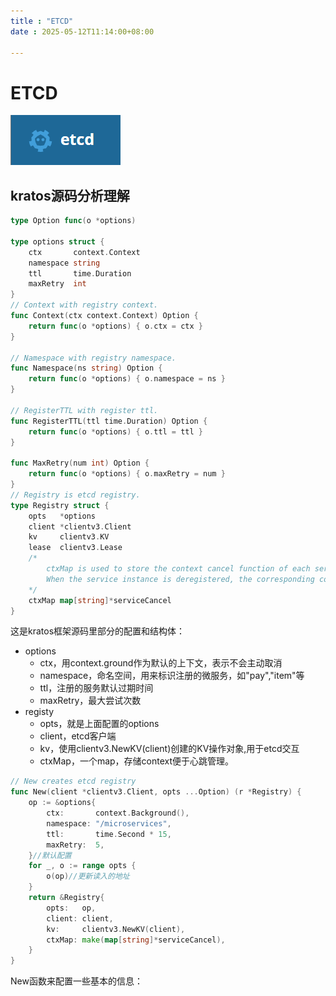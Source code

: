 ```yaml
---
title : "ETCD"
date : 2025-05-12T11:14:00+08:00

---
```


# ETCD

![etcd](https://github.com/killingamockingbird/killingamockingbird.github.io/blob/main/content/posts/image-20250512114939110.png?raw=true)



## kratos源码分析理解

```go
type Option func(o *options)

type options struct {
	ctx       context.Context
	namespace string
	ttl       time.Duration
	maxRetry  int
}
// Context with registry context.
func Context(ctx context.Context) Option {
	return func(o *options) { o.ctx = ctx }
}

// Namespace with registry namespace.
func Namespace(ns string) Option {
	return func(o *options) { o.namespace = ns }
}

// RegisterTTL with register ttl.
func RegisterTTL(ttl time.Duration) Option {
	return func(o *options) { o.ttl = ttl }
}

func MaxRetry(num int) Option {
	return func(o *options) { o.maxRetry = num }
}
// Registry is etcd registry.
type Registry struct {
	opts   *options
	client *clientv3.Client
	kv     clientv3.KV
	lease  clientv3.Lease
	/*
		ctxMap is used to store the context cancel function of each service instance.
		When the service instance is deregistered, the corresponding context cancel function is called to stop the heartbeat.
	*/
	ctxMap map[string]*serviceCancel
}
```

这是kratos框架源码里部分的配置和结构体：

* options
  * ctx，用context.ground作为默认的上下文，表示不会主动取消
  * namespace，命名空间，用来标识注册的微服务，如"pay","item"等
  * ttl，注册的服务默认过期时间
  * maxRetry，最大尝试次数
* registy
  * opts，就是上面配置的options
  * client，etcd客户端
  * kv，使用clientv3.NewKV(client)创建的KV操作对象,用于etcd交互
  * ctxMap，一个map，存储context便于心跳管理。

```go
// New creates etcd registry
func New(client *clientv3.Client, opts ...Option) (r *Registry) {
	op := &options{
		ctx:       context.Background(),
		namespace: "/microservices",
		ttl:       time.Second * 15,
		maxRetry:  5,
	}//默认配置
	for _, o := range opts {
		o(op)//更新读入的地址
	}
	return &Registry{
		opts:   op,
		client: client,
		kv:     clientv3.NewKV(client),
		ctxMap: make(map[string]*serviceCancel),
	}
}
```

New函数来配置一些基本的信息：

